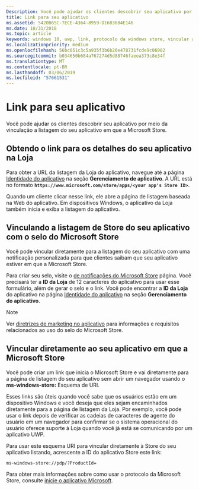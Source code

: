 ```yaml
---
Description: Você pode ajudar os clientes descobrir seu aplicativo por meio da vinculação a listagem do seu aplicativo em que a Microsoft Store.
title: Link para seu aplicativo
ms.assetid: 5420B65C-7ECE-4364-8959-D1683684E146
ms.date: 10/31/2018
ms.topic: article
keywords: windows 10, uwp, link, protocolo da windows store, vincular a um aplicativo, vincular ao aplicativo
ms.localizationpriority: medium
ms.openlocfilehash: 56bc051c3c5a935f3b6b26e478731fcde9c06902
ms.sourcegitcommit: b034650b684a767274d5d88746faeea373c8e34f
ms.translationtype: MT
ms.contentlocale: pt-BR
ms.lasthandoff: 03/06/2019
ms.locfileid: "57661531"
---
```

# <a name="link-to-your-app"></a>Link para seu aplicativo


Você pode ajudar os clientes descobrir seu aplicativo por meio da vinculação a listagem do seu aplicativo em que a Microsoft Store.

## <a name="getting-the-link-to-your-apps-store-listing"></a>Obtendo o link para os detalhes do seu aplicativo na Loja

Para obter a URL da listagem da Loja do aplicativo, navegue até a página [Identidade do aplicativo](view-app-identity-details.md) na seção **Gerenciamento de aplicativo**. A URL está no formato **`https://www.microsoft.com/store/apps/<your app's Store ID>`**.

Quando um cliente clicar nesse link, ele abre a página de listagem baseada na Web do aplicativo. Em dispositivos Windows, o aplicativo da Loja também inicia e exiba a listagem do aplicativo.


## <a name="linking-to-your-apps-store-listing-with-the-microsoft-store-badge"></a>Vinculando a listagem de Store do seu aplicativo com o selo do Microsoft Store

Você pode vincular diretamente para a listagem do seu aplicativo com uma notificação personalizada para que clientes saibam que seu aplicativo estiver em que a Microsoft Store.

Para criar seu selo, visite o [de notificações do Microsoft Store](https://go.microsoft.com/fwlink/p/?LinkID=534236) página. Você precisará ter a **ID da Loja** de 12 caracteres do aplicativo para usar esse formulário, além de gerar o selo e o link. Você pode encontrar a **ID da Loja** do aplicativo na página [Identidade do aplicativo](view-app-identity-details.md) na seção **Gerenciamento do aplicativo**.

> [!NOTE]
> Ver [diretrizes de marketing no aplicativo](app-marketing-guidelines.md) para informações e requisitos relacionados ao uso do selo do Microsoft Store.


## <a name="linking-directly-to-your-app-in-the-microsoft-store"></a>Vincular diretamente ao seu aplicativo em que a Microsoft Store

Você pode criar um link que inicia o Microsoft Store e vai diretamente para a página de listagem do seu aplicativo sem abrir um navegador usando o **ms-windows-store:** Esquema de URI.

Esses links são úteis quando você sabe que os usuários estão em um dispositivo Windows e você deseja que eles sejam encaminhados diretamente para a página de listagem da Loja. Por exemplo, você pode usar o link depois de verificar as cadeias de caracteres de agente do usuário em um navegador para confirmar se o sistema operacional do usuário oferece suporte à Loja quando você já está se comunicando por um aplicativo UWP.

Para usar este esquema URI para vincular diretamente à Store do seu aplicativo listando, acrescente a ID do aplicativo Store este link:

`ms-windows-store://pdp/?ProductId=`

Para obter mais informações sobre como usar o protocolo da Microsoft Store, consulte [inicie o aplicativo Microsoft](../launch-resume/launch-store-app.md).

 

 




